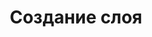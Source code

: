 ---
layout: default
title: Создание слоя
parent: Работа с объектами в слоях EverGIS
grand_parent: EverGIS API
nav_order: 2
---